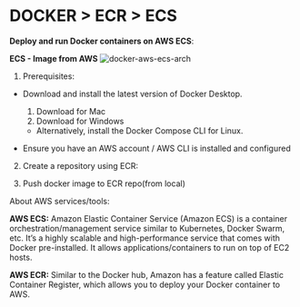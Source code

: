 # DOCKER > ECR > ECS

**Deploy and run Docker containers on AWS ECS**:



**ECS - Image from AWS**
![docker-aws-ecs-arch](https://user-images.githubusercontent.com/2525741/124363214-a09f6c00-dc57-11eb-91a6-6f1e365df8f9.png)

 
1. Prerequisites:

  * Download and install the latest version of Docker Desktop.
  
      1. Download for Mac
      2. Download for Windows
      
      * Alternatively, install the Docker Compose CLI for Linux.
        
  * Ensure you have an AWS account / AWS CLI is installed and configured
  

2. Create a repository using ECR:



3. Push docker image to ECR repo(from local)
  
  
  
  
  
About AWS services/tools:    
 
   **AWS ECS:**  Amazon Elastic Container Service (Amazon ECS) is a container orchestration/management service similar to Kubernetes, Docker Swarm, etc. 
 It’s a highly scalable and high-performance service that comes with Docker pre-installed. 
 It allows applications/containers to run on top of EC2 hosts.
 
   **AWS ECR:** Similar to the Docker hub, Amazon has a feature called Elastic Container Register, which allows you to deploy your Docker container to AWS. 
 
